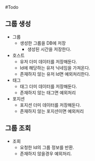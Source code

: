 #Todo

## 그룹 생성

- 그룹
  - 생성한 그룹을 DB에 저장
    - 생성된 시간을 저장한다.
- 호스트
  - 유저 더미 데이터를 저장해둔다.
  - Id에 해당하는 유저 닉네임을 가져온다.
  - 존재하지 않는 유저 Id면 예외처리한다.
- 태그
  - 태그 더미 데이터를 저장해둔다.
  - 존재하지 않는 태그면 예외처리
- 포지션
  - 포지션 더미 데이터를 저장해둔다.
  - 존재하지 않는 포지션이면 예외처리

## 그룹 조회

- 조회
  - 요청한 Id의 그룹 정보를 반환.
  - 존재하지 않을경우 예외처리.